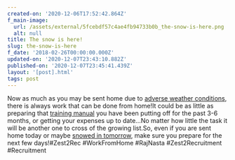```yaml
---
created-on: '2020-12-06T17:52:42.864Z'
f_main-image:
  url: /assets/external/5fcebdf57c4ae4fb94733b0b_the-snow-is-here.png
  alt: null
title: The snow is here!
slug: the-snow-is-here
f_date: '2018-02-26T00:00:00.000Z'
updated-on: '2020-12-07T23:43:10.882Z'
published-on: '2020-12-07T23:45:41.439Z'
layout: '[post].html'
tags: post
---
```


Now as much as you may be sent home due to [adverse weather conditions](#), there is always work that can be done from home!It could be as little as preparing that [training manual](#) you have been putting off for the past 3-6 months, or getting your expenses up to date…No matter how little the task it will be another one to cross of the growing list.So, even if you are sent home today or maybe [snowed in tomorrow](#), make sure you prepare for the next few days!#Zest2Rec #WorkFromHome #RajNasta #Zest2Recruitment #Recruitment
